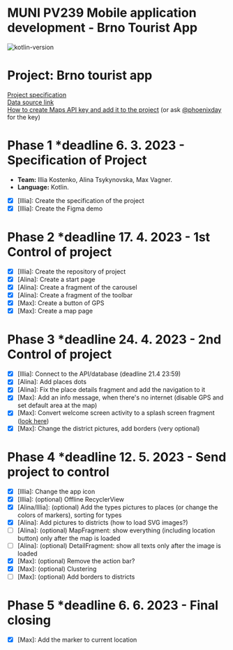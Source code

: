 # MUNI PV239 Mobile application development - Brno Tourist App
![kotlin-version](https://img.shields.io/badge/kotlin-1.8.0-orange) 
# Project: Brno tourist app

[Project specification](https://docs.google.com/document/d/1iPUjf_It66s5Jng1KD_YH_o_vDsHilqqXWHT4eZJWhw/edit?usp=sharing) <br />
[Data source link](https://data.brno.cz/datasets/mestobrno::turistick%C3%A9-okruhy-popular-tourist-routes/explore?location=49.198311%2C16.617438%2C13.00) <br />
[How to create Maps API key and add it to the project](https://developers.google.com/maps/documentation/android-sdk/start) (or ask [@phoenixday](https://github.com/phoenixday) for the key)

# Phase 1 *deadline 6. 3. 2023 - Specification of Project
* **Team:** Illia Kostenko,  Alina Tsykynovska, Max Vagner.
* **Language:** Kotlin.
* [x] [Illia]: Create the specification of the project
* [x] [Illia]: Create the Figma demo
# Phase 2 *deadline 17. 4. 2023 - 1st Control of project
* [x] [Illia]: Create the repository of project
* [x] [Alina]: Create a start page
* [x] [Alina]: Create a fragment of the carousel
* [x] [Alina]: Create a fragment of the toolbar
* [x] [Max]: Create a button of GPS
* [x] [Max]: Create a map page
# Phase 3 *deadline 24. 4. 2023 - 2nd Control of project
* [x] [Illia]: Connect to the API/database (deadline 21.4 23:59)
* [x] [Alina]: Add places dots
* [x] [Alina]: Fix the place details fragment and add the navigation to it
* [x] [Max]: Add an info message, when there's no internet (disable GPS and set default area at the map)
* [x] [Max]: Convert welcome screen activity to a splash screen fragment ([look here](https://developer.android.com/develop/ui/views/launch/splash-screen))
* [x] [Max]: Change the district pictures, add borders (very optional)
# Phase 4 *deadline 12. 5. 2023 - Send project to control
* [x] [Illia]: Change the app icon
* [x] [Illia]: (optional) Offline RecyclerView
* [x] [Alina/Illia]: (optional) Add the types pictures to places (or change the colors of markers), sorting for types
* [X] [Alina]: Add pictures to districts (how to load SVG images?)
* [ ] [Alina]: (optional) MapFragment: show everything (including location button) only after the map is loaded
* [ ] [Alina]: (optional) DetailFragment: show all texts only after the image is loaded
* [x] [Max]: (optional) Remove the action bar?
* [x] [Max]: (optional) Clustering 
* [ ] [Max]: (optional) Add borders to districts
# Phase 5 *deadline 6. 6. 2023 - Final closing
* [x] [Max]: Add the marker to current location
